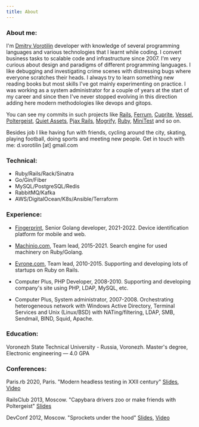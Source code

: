 ```yaml
---
title: About
---
```


### About me:
I'm [Dmitry Vorotilin](http://github.com/route) developer with knowledge of several programming languages and various
technologies that I learnt while coding. I convert business tasks to scalable code and infrastructure since 2007. I'm
very curious about design and paradigms of different programming languages. I like debugging and investigating crime
scenes with distressing bugs where everyone scratches their heads. I always try to learn something new reading books
but most skills I've got mainly experimenting on practice. I was working as a system administrator for a couple of
years at the start of my career and since then I've never stopped evolving in this direction adding here modern
methodologies like devops and gitops.  

You can see my commits in
such projects like [Rails](http://contributors.rubyonrails.org/contributors/dmitry-vorotilin/commits),
[Ferrum](https://github.com/rubycdp/ferrum),
[Cuprite](https://github.com/rubycdp/cuprite),
[Vessel](https://github.com/rubycdp/vessel),
[Poltergeist](https://github.com/teampoltergeist/poltergeist/commits/master?author=route),
[Quiet Assets](https://github.com/evrone/quiet_assets/commits/master?author=route),
[Pjax Rails](https://github.com/rails/pjax_rails/commits/master?author=route),
[Mogrify](https://github.com/elixir-mogrify/mogrify),
[Ruby](https://github.com/ruby/ruby/pull/1475),
[MiniTest](https://github.com/seattlerb/minitest/search?q=route&type=Commits) and so on.

Besides job I like having fun with friends, cycling around the city, skating, playing football, doing sports and meeting
new people. Get in touch with me: d.vorotilin [at] gmail.com

### Technical:
* Ruby/Rails/Rack/Sinatra
* Go/Gin/Fiber
* MySQL/PostgreSQL/Redis
* RabbitMQ/Kafka
* AWS/DigitalOcean/K8s/Ansible/Terraform

### Experience:

* [Fingerprint](https://fingerprint.com), Senior Golang developer, 2021-2022.
Device identification platform for mobile and web.

* [Machinio.com](http://machinio.com), Team lead, 2015-2021.
Search engine for used machinery on Ruby/Golang.

* [Evrone.com](http://evrone.com), Team lead, 2010-2015.
Supporting and developing lots of startups on Ruby on Rails.

* Computer Plus, PHP Developer, 2008-2010.
Supporting and developing company's site using PHP, LDAP, MySQL, etc.

* Computer Plus, System administrator, 2007-2008.
Orchestrating heterogeneous network with Windows Active Directory,
Terminal Services and Unix (Linux/BSD) with NATing/filtering, LDAP, SMB,
Sendmail, BIND, Squid, Apache.

### Education:
Voronezh State Technical University - Russia, Voronezh.
Master's degree, Electronic engineering — 4.0 GPA

### Conferences:
Paris.rb 2020, Paris. "Modern headless testing in XXII century"
[Slides](https://docs.google.com/presentation/d/1c0qqWfhqzE6anMHxg5qKEYubnZA1GKEuZ-wHWJTYwEI/edit#slide=id.g76790d646e_1_0),
[Video](https://www.youtube.com/watch?v=W1gRysJE5og&ab_channel=parisrb)

RailsClub 2013, Moscow. "Capybara drivers zoo or make friends with Poltergeist"
[Slides](https://github.com/route/railsclub_2013)

DevConf 2012, Moscow. "Sprockets under the hood"
[Slides](https://docs.google.com/presentation/d/1Paqm3uDVYFNGvfg5GXcwHD4hMQr8az0Jdr4-EUIVFn4/edit),
[Video](http://www.youtube.com/watch?v=2t4SfcL8KMc)
